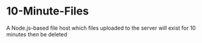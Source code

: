 # 10-Minute-Files
A Node.js-based file host which files uploaded to the server will exist for 10 minutes then be deleted
